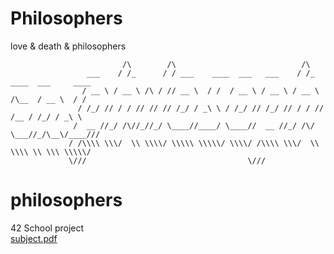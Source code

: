 # Philosophers
love &amp; death &amp; philosophers

``` 
                         /\        /\                            /\ 
                 ___    / /_      / / ___    ____  ___   ___    / /_   ____  ___     ____
                / __ \ / __ \ /\ / // __ \  / /  / __ \ / __ \ / __ \ /\__  / __ \  / / 
               / /_/ // / / // // // /_/ / _\ \ / /_/ // /_/ // / / // /__ / /_/ / _\ \
              /  __ //_/ /\//_//_/ \____//____/ \____//  __ //_/ /\/ \___//_/\__\/____///
             / /\\\\ \\\/  \\ \\\\/ \\\\\ \\\\\/ \\\\/ /\\\\ \\\/  \\ \\\\ \\ \\\ \\\\\/
             \///                                    \///
```

# philosophers

42 School project  
[subject.pdf](src="https://cdn.intra.42.fr/pdf/pdf/26231/en.subject.pdf")

